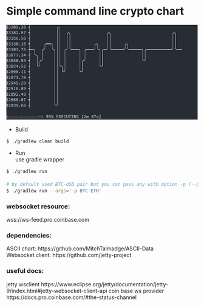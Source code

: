 <h1> Simple command line crypto chart </h1>

<p align="center">
   <img src="https://github.com/owpk/cli-crypto-chart/blob/master/docs/ccc.gif"/>
</p>

- Build
```bash
$ ./gradlew clean build
```

- Run</br>
use gradle wrapper

```bash
$ ./gradlew run

# by default used BTC-USD pair but you can pass any with option -p (--pair)
$ ./gradlew run --args='-p BTC-ETH'
```

<h3> websocket resource: </h3>
wss://ws-feed.pro.coinbase.com

<h3> dependencies: </h3>
ASCII chart: https://github.com/MitchTalmadge/ASCII-Data</br>
Websocket client: https://github.com/jetty-project

<h3> useful docs: </h3>
jetty wsclient https://www.eclipse.org/jetty/documentation/jetty-9/index.html#jetty-websocket-client-api
coin base ws provider https://docs.pro.coinbase.com/#the-status-channel
